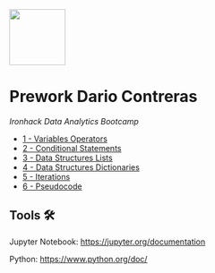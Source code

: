 <img src="https://bit.ly/2VnXWr2" width="100">

# Prework Dario Contreras
*Ironhack Data Analytics Bootcamp*

* [1 - Variables Operators](https://github.com/DarioCMasedo/prework_dario_c/blob/master/Variables_Operators/1_variables_operators.ipynb)
* [2 - Conditional Statements](https://github.com/DarioCMasedo/prework_dario_c/blob/master/Conditional_Statements/2_conditional_statements.ipynb)
* [3 - Data Structures Lists](https://github.com/DarioCMasedo/prework_dario_c/blob/master/Data_Structures_Lists/3.1_data_structures_lists.ipynb)
* [4 - Data Structures Dictionaries](https://github.com/DarioCMasedo/prework_dario_c/blob/master/Data_Structures_Dictionaries/3.2_data_structures_dictionaries.ipynb)
* [5 - Iterations](https://github.com/DarioCMasedo/prework_dario_c/blob/master/Iterations/4_iterations.ipynb)
* [6 - Pseudocode](https://github.com/DarioCMasedo/prework_dario_c/blob/master/Pseudocode/5_pseudocode.ipynb)

## Tools 🛠️

Jupyter Notebook: https://jupyter.org/documentation

Python: https://www.python.org/doc/